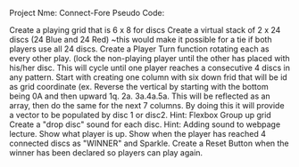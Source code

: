 Project Nme: Connect-Fore
Pseudo Code:
  
Create a playing grid that is 6 x 8 for discs
Create a virtual stack of 2 x 24 discs (24 Blue and 24 Red) ~this would make it possible for a tie if both players use all 24 discs.
Create a Player Turn function rotating each  as every other play. (lock the non-playing player until the other has placed with his/her disc. This will cycle until one player reaches a consecutive 4 discs in any pattern.
Start with creating one column with six down frid that will be id as grid coordinate (ex. Reverse the vertical by starting with the bottom being 0A and then upward 1q. 2a. 3a.4a.5a. This will be reflected as an array, then do the same for the next 7 columns. 
By doing this it will provide a vector to be populated by disc 1 or disc2.
Hint: Flexbox Group up grid
Create a  "drop disc" sound for each disc. Hint: Adding sound to webpage lecture.
Show what player is up.
Show when the player has reached 4 connected discs as "WINNER"  and Sparkle.
Create a Reset Button when the winner has been declared so players can play again.




